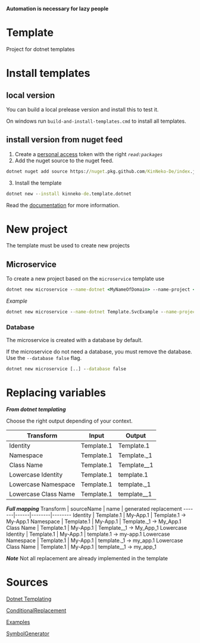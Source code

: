**Automation is necessary for lazy people**

# Template
Project for dotnet templates

# Install templates
## local version
You can build a local prelease version and install this to test it.

On windows run ``` build-and-install-templates.cmd ``` to install all templates.

## install version from nuget feed
1. Create a [personal access](https://github.com/settings/tokens) token with the right *``` read:packages ```*
2. Add the nuget source to the nuget feed.
```bat
dotnet nuget add source https://nuget.pkg.github.com/KinNeko-De/index.json --name github --username <MY_USER> --password <MY_PAT>
```
3. Install the template
```bat
dotnet new --install kinneko-de.template.dotnet
```

Read the [documentation](documentation/README.md) for more information.

# New project
The template must be used to create new projects

## Microservice
To create a new project based on the ```microservice``` template use  

```bat
dotnet new microservice --name-dotnet <MyNameOfDomain> --name-project <MyNameOfProject>
``` 

*Example*
```bat
dotnet new microservice --name-dotnet Template.SvcExample --name-project Template --name-domain Example
``` 

### Database
The microservice is created with a database by default.

If the microservice do not need a database, you must remove the database. Use the ```--database false``` flag.

```bat
dotnet new microservice [..] --database false
```

# Replacing variables

***From dotnet templating***

Choose the right output depending of your context.

Transform | Input | Output
-------|------|--------
Identity | Template.1 | Template.1
Namespace | Template.1 | Template._1
Class Name | Template.1 | Template__1
Lowercase Identity | Template.1 | template.1
Lowercase Namespace | Template.1 | template._1
Lowercase Class Name | Template.1 | template__1


***Full mapping***
Transform | sourceName | name | generated replacement
-------|------|--------|--------
Identity             | Template.1 | My-App.1 | Template.1 -> My-App.1
Namespace            | Template.1 | My-App.1 | Template._1 -> My_App.1
Class Name           | Template.1 | My-App.1 | Template__1 -> My_App_1 
Lowercase Identity   | Template.1 | My-App.1 | template.1 -> my-app.1
Lowercase Namespace  | Template.1 | My-App.1 | template._1 -> my_app.1
Lowercase Class Name | Template.1 | My-App.1 | template__1 -> my_app_1

***Note***
Not all replacement are already implemented in the template

# Sources
[Dotnet Templating](https://github.com/dotnet/templating/wiki)

[ConditionalReplacement](https://github.com/dotnet/templating/wiki/Conditional-processing-and-comment-syntax)

[Examples](https://github.com/dotnet/dotnet-template-samples)

[SymbolGenerator](https://github.com/dotnet/templating/wiki/Available-Symbols-Generators)